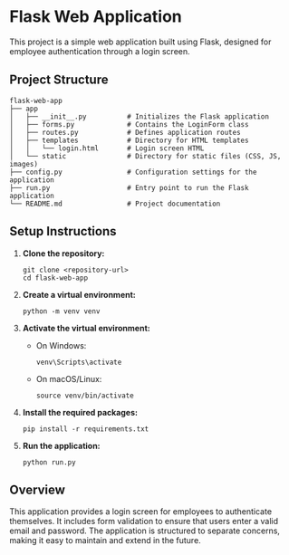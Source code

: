 # Flask Web Application

This project is a simple web application built using Flask, designed for employee authentication through a login screen.

## Project Structure

```
flask-web-app
├── app
│   ├── __init__.py          # Initializes the Flask application
│   ├── forms.py             # Contains the LoginForm class
│   ├── routes.py            # Defines application routes
│   ├── templates            # Directory for HTML templates
│   │   └── login.html       # Login screen HTML
│   └── static               # Directory for static files (CSS, JS, images)
├── config.py                # Configuration settings for the application
├── run.py                   # Entry point to run the Flask application
└── README.md                # Project documentation
```

## Setup Instructions

1. **Clone the repository:**
   ```
   git clone <repository-url>
   cd flask-web-app
   ```

2. **Create a virtual environment:**
   ```
   python -m venv venv
   ```

3. **Activate the virtual environment:**
   - On Windows:
     ```
     venv\Scripts\activate
     ```
   - On macOS/Linux:
     ```
     source venv/bin/activate
     ```

4. **Install the required packages:**
   ```
   pip install -r requirements.txt
   ```

5. **Run the application:**
   ```
   python run.py
   ```

## Overview

This application provides a login screen for employees to authenticate themselves. It includes form validation to ensure that users enter a valid email and password. The application is structured to separate concerns, making it easy to maintain and extend in the future.